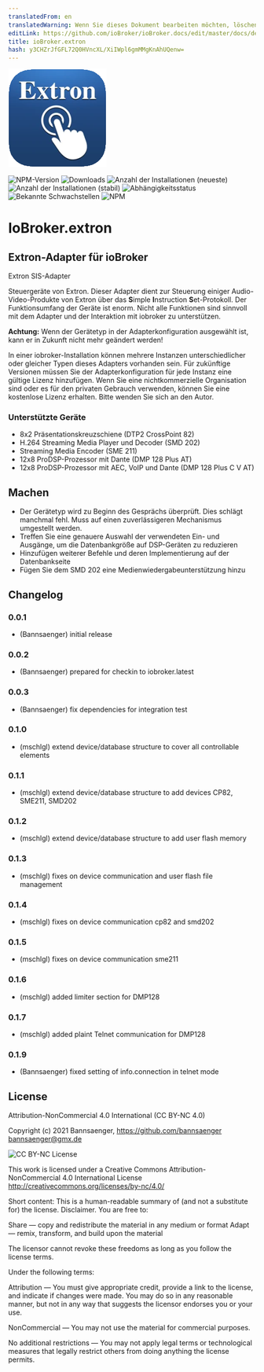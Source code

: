 ```yaml
---
translatedFrom: en
translatedWarning: Wenn Sie dieses Dokument bearbeiten möchten, löschen Sie bitte das Feld "translationsFrom". Andernfalls wird dieses Dokument automatisch erneut übersetzt
editLink: https://github.com/ioBroker/ioBroker.docs/edit/master/docs/de/adapterref/iobroker.extron/README.md
title: ioBroker.extron
hash: y3CHZrJfGFL72Q0HVncXL/XiIWpl6gmMMgKnAhUQenw=
---
```

![Logo](../../../en/adapterref/iobroker.extron/admin/extron.png)

![NPM-Version](http://img.shields.io/npm/v/iobroker.extron.svg)
![Downloads](https://img.shields.io/npm/dm/iobroker.extron.svg)
![Anzahl der Installationen (neueste)](http://iobroker.live/badges/extron-installed.svg)
![Anzahl der Installationen (stabil)](http://iobroker.live/badges/extron-stable.svg)
![Abhängigkeitsstatus](https://img.shields.io/david/Bannsaenger/iobroker.extron.svg)
![Bekannte Schwachstellen](https://snyk.io/test/github/Bannsaenger/ioBroker.extron/badge.svg)
![NPM](https://nodei.co/npm/iobroker.extron.png?downloads=true)

# IoBroker.extron
## Extron-Adapter für ioBroker
Extron SIS-Adapter

Steuergeräte von Extron.
Dieser Adapter dient zur Steuerung einiger Audio-Video-Produkte von Extron über das **S**imple **I**nstruction **S**et-Protokoll.
Der Funktionsumfang der Geräte ist enorm. Nicht alle Funktionen sind sinnvoll mit dem Adapter und der Interaktion mit iobroker zu unterstützen.

**Achtung:** Wenn der Gerätetyp in der Adapterkonfiguration ausgewählt ist, kann er in Zukunft nicht mehr geändert werden!

In einer iobroker-Installation können mehrere Instanzen unterschiedlicher oder gleicher Typen dieses Adapters vorhanden sein. Für zukünftige Versionen müssen Sie der Adapterkonfiguration für jede Instanz eine gültige Lizenz hinzufügen.
Wenn Sie eine nichtkommerzielle Organisation sind oder es für den privaten Gebrauch verwenden, können Sie eine kostenlose Lizenz erhalten. Bitte wenden Sie sich an den Autor.

### Unterstützte Geräte
- 8x2 Präsentationskreuzschiene (DTP2 CrossPoint 82)
- H.264 Streaming Media Player und Decoder (SMD 202)
- Streaming Media Encoder (SME 211)
- 12x8 ProDSP-Prozessor mit Dante (DMP 128 Plus AT)
- 12x8 ProDSP-Prozessor mit AEC, VoIP und Dante (DMP 128 Plus C V AT)

## Machen
- Der Gerätetyp wird zu Beginn des Gesprächs überprüft. Dies schlägt manchmal fehl. Muss auf einen zuverlässigeren Mechanismus umgestellt werden.
- Treffen Sie eine genauere Auswahl der verwendeten Ein- und Ausgänge, um die Datenbankgröße auf DSP-Geräten zu reduzieren
- Hinzufügen weiterer Befehle und deren Implementierung auf der Datenbankseite
- Fügen Sie dem SMD 202 eine Medienwiedergabeunterstützung hinzu

## Changelog

### 0.0.1
* (Bannsaenger) initial release

### 0.0.2
* (Bannsaenger) prepared for checkin to iobroker.latest

### 0.0.3
* (Bannsaenger) fix dependencies for integration test

### 0.1.0
* (mschlgl) extend device/database structure to cover all controllable elements

### 0.1.1
* (mschlgl) extend device/database structure to add devices CP82, SME211, SMD202

### 0.1.2
* (mschlgl) extend device/database structure to add user flash memory

### 0.1.3
* (mschlgl) fixes on device communication and user flash file management

### 0.1.4
* (mschlgl) fixes on device communication cp82 and smd202

### 0.1.5
* (mschlgl) fixes on device communication sme211

### 0.1.6
* (mschlgl) added limiter section for DMP128

### 0.1.7
* (mschlgl) added plaint Telnet communication for DMP128

### 0.1.9
* (Bannsaenger) fixed setting of info.connection in telnet mode

## License
Attribution-NonCommercial 4.0 International (CC BY-NC 4.0)

Copyright (c) 2021 Bannsaenger, https://github.com/bannsaenger <bannsaenger@gmx.de>

![CC BY-NC License](https://i.creativecommons.org/l/by-nc/4.0/88x31.png)

This work is licensed under a Creative Commons Attribution-NonCommercial 4.0 International License
http://creativecommons.org/licenses/by-nc/4.0/

Short content:
This is a human-readable summary of (and not a substitute for) the license. Disclaimer.
You are free to:

Share — copy and redistribute the material in any medium or format
Adapt — remix, transform, and build upon the material

The licensor cannot revoke these freedoms as long as you follow the license terms.

Under the following terms:

Attribution — You must give appropriate credit, provide a link to the license, and indicate if changes were made. You may do so in any reasonable manner, but not in any way that suggests the licensor endorses you or your use.

NonCommercial — You may not use the material for commercial purposes.

No additional restrictions — You may not apply legal terms or technological measures that legally restrict others from doing anything the license permits.